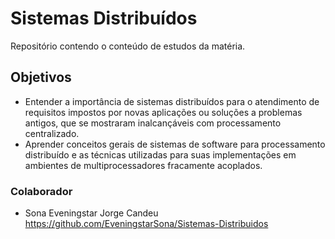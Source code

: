 # Sistemas Distribuídos
 Repositório contendo o conteúdo de estudos da matéria. 

## Objetivos
- Entender a importância de sistemas distribuídos para o atendimento de requisitos impostos por novas aplicações ou soluções a problemas antigos, que se mostraram inalcançáveis com processamento centralizado.
- Aprender conceitos gerais de sistemas de software para processamento distribuído e as técnicas utilizadas para suas implementações em ambientes de multiprocessadores fracamente acoplados.

### Colaborador
- Sona Eveningstar Jorge Candeu
https://github.com/EveningstarSona/Sistemas-Distribuidos
